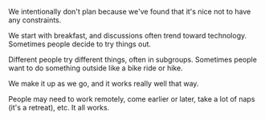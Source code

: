 We intentionally don't plan because we've found that it's nice not to have any constraints.

We start with breakfast, and discussions often trend toward technology. Sometimes people decide to try things out. 

Different people try different things, often in subgroups. Sometimes people want to do something outside like a bike ride or hike.

We make it up as we go, and it works really well that way.

People may need to work remotely, come earlier or later, take a lot of naps (it's a retreat), etc. It all works.
